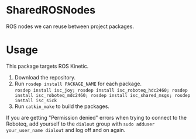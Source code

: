 # SharedROSNodes
ROS nodes we can reuse between project packages.

# Usage
This package targets ROS Kinetic.

1. Download the repository.
2. Run `rosdep install PACKAGE_NAME` for each package.  
`rosdep install isc_joy; rosdep install isc_roboteq_hdc2460; rosdep install isc_roboteq_mdc2460; rosdep install isc_shared_msgs; rosdep install isc_sick`
3. Run `catkin_make` to build the packages.

If you are getting "Permission denied" errors when trying to connect to the Roboteq, add yourself to the `dialout` group with `sudo adduser your_user_name dialout` and log off and on again.
